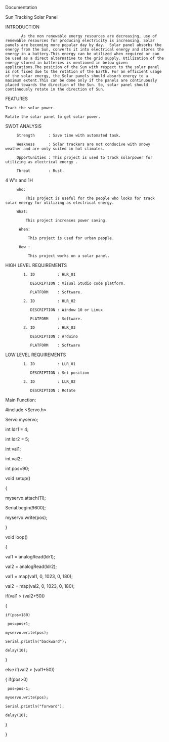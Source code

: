Documentation

Sun Tracking Solar Panel 

INTRODUCTION

           As the non renewable energy resources are decreasing, use of renewable resources for producing electricity is increasing. Solar panels are becoming more popular day by day.  Solar panel absorbs the energy from the Sun, converts it into electrical energy and stores the energy in a battery.This energy can be utilized when required or can be used as a direct alternative to the grid supply. Utilization of the energy stored in batteries is mentioned in below given applications.The position of the Sun with respect to the solar panel is not fixed due to the rotation of the Earth. For an efficient usage of the solar energy, the Solar panels should absorb energy to a maximum extent.This can be done only if the panels are continuously placed towards the direction of the Sun. So, solar panel should continuously rotate in the direction of Sun. 
    
    
FEATURES

    Track the solar power.

    Rotate the solar panel to get solar power. 

 
SWOT ANALYSIS
 
         Strength      : Save time with automated task.
         
         Weakness      : Solar trackers are not conducive with snowy weather and are only suited in hot climates.
         
         Opportunities : This project is used to track solarpower for utilizing as electrical energy .
         
         Threat        : Rust.
        
 4 W's and 1H
         
         who: 
         
             This project is useful for the people who looks for track solar energy for utilizing as electrical energy.
             
         What:
         
             This project increases power saving.
             
          When:
          
              This project is used for urban people.
         
          How :
          
              This project works on a solar panel.
              
HIGH LEVEL REQUIREMENTS

            1. ID          : HLR_01
            
               DESCRIPTION : Visual Studio code platform.
               
               PLATFORM    : Software.
               
            2. ID          : HLR_02
            
               DESCRIPTION : Window 10 or Linux
               
               PLATFORM    : Software.
               
            3. ID          : HLR_03
            
               DESCRIPTION : Arduino
               
               PLATFORM    : Software 
               
 LOW LEVEL REQUIREMENTS

            1. ID          : LLR_01
            
               DESCRIPTION : Set position
               
            2. ID          : LLR_02
            
               DESCRIPTION : Rotate
  
  
Main Function:  
  
#include <Servo.h>

Servo myservo;

int ldr1 = 4;

int ldr2 = 5;

int val1;

int val2;

int pos=90;

void setup()

{
  
  myservo.attach(11);
  
  Serial.begin(9600);
  
  myservo.write(pos);
  
}

 
    
void loop()

{
  
  val1 = analogRead(ldr1);
  
  val2 = analogRead(ldr2);
  
  val1 = map(val1, 0, 1023, 0, 180);
  
  val2 = map(val2, 0, 1023, 0, 180);
  
  if(val1 > (val2+50))
  
  {    
    
    if(pos<180)
    
     pos=pos+1;
     
    myservo.write(pos);
    
    Serial.println("backward");
    
    delay(10); 
    
  }
  
  else if(val2 > (val1+50))
  
  {
    if(pos>0)
    
     pos=pos-1;
     
    myservo.write(pos);
    
    Serial.println("forward");
    
    delay(10); 
    
  }
                     
}
